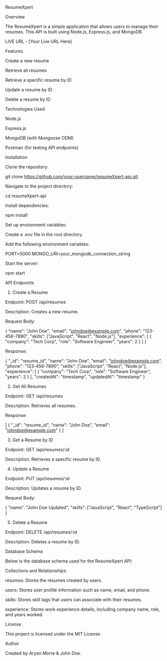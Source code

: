 ResumeXpert 

Overview

The ResumeXpert is a simple  application that allows users to manage their resumes. This API is built using Node.js, Express.js, and MongoDB.

LIVE URL - [Your Live URL Here]

Features

Create a new resume

Retrieve all resumes

Retrieve a specific resume by ID

Update a resume by ID

Delete a resume by ID

Technologies Used

Node.js

Express.js

MongoDB (with Mongoose ODM)

Postman (for testing API endpoints)

Installation

Clone the repository:

git clone https://github.com/your-username/resumeXpert-api.git

Navigate to the project directory:

cd resumeXpert-api

Install dependencies:

npm install

Set up environment variables:

Create a .env file in the root directory.

Add the following environment variables:

PORT=5000
MONGO_URI=your_mongodb_connection_string

Start the server:

npm start

API Endpoints

1. Create a Resume

Endpoint: POST /api/resumes

Description: Creates a new resume.

Request Body:

{
  "name": "John Doe",
  "email": "johndoe@example.com",
  "phone": "123-456-7890",
  "skills": ["JavaScript", "React", "Node.js"],
  "experience": [
    {
      "company": "Tech Corp",
      "role": "Software Engineer",
      "years": 2
    }
  ]
}

Response:

{
  "_id": "resume_id",
  "name": "John Doe",
  "email": "johndoe@example.com",
  "phone": "123-456-7890",
  "skills": ["JavaScript", "React", "Node.js"],
  "experience": [
    {
      "company": "Tech Corp",
      "role": "Software Engineer",
      "years": 2
    }
  ],
  "createdAt": "timestamp",
  "updatedAt": "timestamp"
}

2. Get All Resumes

Endpoint: GET /api/resumes

Description: Retrieves all resumes.

Response:

[
  {
    "_id": "resume_id",
    "name": "John Doe",
    "email": "johndoe@example.com"
  }
]

3. Get a Resume by ID

Endpoint: GET /api/resumes/:id

Description: Retrieves a specific resume by ID.

4. Update a Resume

Endpoint: PUT /api/resumes/:id

Description: Updates a resume by ID.

Request Body:

{
  "name": "John Doe Updated",
  "skills": ["JavaScript", "React", "TypeScript"]
}

5. Delete a Resume

Endpoint: DELETE /api/resumes/:id

Description: Deletes a resume by ID.

Database Schema

Below is the database schema used for the ResumeXpert API:

Collections and Relationships:

resumes: Stores the resumes created by users.

users: Stores user profile information such as name, email, and phone.

skills: Stores skill tags that users can associate with their resumes.

experience: Stores work experience details, including company name, role, and years worked.

License

This project is licensed under the MIT License.

Author

Created by Aryan Morre & John Doe.

